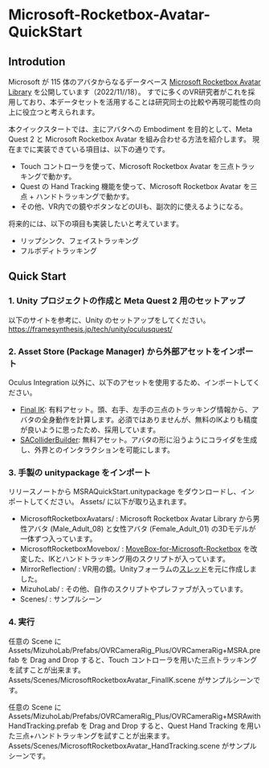 # Microsoft-Rocketbox-Avatar-QuickStart

## Introdution
Microsoft が 115 体のアバタからなるデータベース [Microsoft Rocketbox Avatar Library](https://github.com/microsoft/Microsoft-Rocketbox) を公開しています（2022/11//18）。
すでに多くのVR研究者がこれを採用しており、本データセットを活用することは研究同士の比較や再現可能性の向上に役立つと考えられます。

本クイックスタートでは、主にアバタへの Embodiment を目的として、Meta Quest 2 と Microsoft Rocketbox Avatar を組み合わせる方法を紹介します。
現在までに実装できている項目は、以下の通りです。

- Touch コントローラを使って、Microsoft Rocketbox Avatar を三点トラッキングで動かす。
- Quest の Hand Tracking 機能を使って、Microsoft Rocketbox Avatar を三点 + ハンドトラッキングで動かす。
- その他、VR内での鏡やボタンなどのUIも、副次的に使えるようになる。

将来的には、以下の項目も実装したいと考えています。

- リップシンク、フェイストラッキング
- フルボディトラッキング

## Quick Start
### 1. Unity プロジェクトの作成と Meta Quest 2 用のセットアップ
以下のサイトを参考に、Unity のセットアップをしてください。
https://framesynthesis.jp/tech/unity/oculusquest/

### 2. Asset Store (Package Manager) から外部アセットをインポート
Oculus Integration 以外に、以下のアセットを使用するため、インポートしてください。

- [Final IK](https://assetstore.unity.com/packages/tools/animation/final-ik-14290): 有料アセット。頭、右手、左手の三点のトラッキング情報から、アバタの全身動作を計算します。必須ではありませんが、無料のIKよりも精度が良いように思ったため、採用しています。
- [SAColliderBuilder](https://assetstore.unity.com/packages/tools/sacolliderbuilder-15058): 無料アセット。アバタの形に沿うようにコライダを生成し、外界とのインタラクションを可能にします。

### 3. 手製の unitypackage をインポート
リリースノートから MSRAQuickStart.unitypackage をダウンロードし、インポートしてください。
Assets/ に以下が取り込まれます。
- MicrosoftRocketboxAvatars/ : Microsoft Rocketbox Avatar Library から男性アバタ (Male_Adult_08) と女性アバタ (Female_Adult_01) の3Dモデルが一体ずつ入っています。
- MicrosoftRocketboxMovebox/ : [MoveBox-for-Microsoft-Rocketbox](https://github.com/microsoft/MoveBox-for-Microsoft-Rocketbox) を改変した、IKとハンドトラッキング用のスクリプトが入っています。
- MirrorReflection/ : VR用の鏡。Unityフォーラムの[スレッド](https://forum.unity.com/threads/mirror-reflections-in-vr.416728/)を元に作成しました。
- MizuhoLab/ : その他、自作のスクリプトやプレファブが入っています。
- Scenes/ : サンプルシーン

### 4. 実行
任意の Scene に Assets/MizuhoLab/Prefabs/OVRCameraRig_Plus/OVRCameraRig+MSRA.prefab を Drag and Drop すると、Touch コントローラを用いた三点トラッキングを試すことが出来ます。
Assets/Scenes/MicrosoftRocketboxAvatar_FinalIK.scene がサンプルシーンです。

任意の Scene に Assets/MizuhoLab/Prefabs/OVRCameraRig_Plus/OVRCameraRig+MSRAwithHandTracking.prefab を Drag and Drop すると、Quest Hand Tracking を用いた三点+ハンドトラッキングを試すことが出来ます。
Assets/Scenes/MicrosoftRocketboxAvatar_HandTracking.scene がサンプルシーンです。
